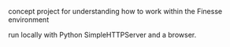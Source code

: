 
concept project for understanding how to work within the Finesse environment

run locally with Python SimpleHTTPServer and a browser.

